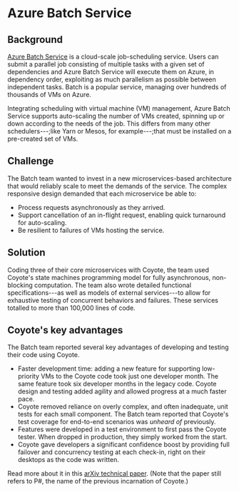 # Azure Batch Service

## Background

[Azure Batch Service](https://azure.microsoft.com/en-us/services/batch/) is a cloud-scale
job-scheduling service. Users can submit a parallel job consisting of multiple tasks with a given set
of dependencies and Azure Batch Service will execute them on Azure, in dependency order, exploiting as much
parallelism as possible between independent tasks. Batch is a popular service, managing over hundreds
of thousands of VMs on Azure.

Integrating scheduling with virtual machine (VM) management, Azure Batch Service supports
auto-scaling the number of VMs created, spinning up or down according to the needs of the job.
This differs from many other schedulers---;like Yarn or Mesos, for example---;that must be installed
on a pre-created set of VMs.

## Challenge

The Batch team wanted to invest in a new microservices-based architecture that would reliably
scale to meet the demands of the service. The complex responsive design demanded that each
microservice be able to:

- Process requests asynchronously as they arrived.
- Support cancellation of an in-flight request, enabling quick turnaround for auto-scaling.
- Be resilient to failures of VMs hosting the service.

## Solution

Coding three of their core microservices with Coyote, the team used Coyote's state machines
programming model for fully asynchronous, non-blocking computation. The team also wrote
detailed functional specifications---as well as models of external services---to allow for
exhaustive testing of concurrent behaviors and failures. These services totalled to more than
100,000 lines of code.

## Coyote's key advantages

The Batch team reported several key advantages of developing and testing their code using Coyote.

- Faster development time: adding a new feature for supporting low-priority VMs to the Coyote code took
just one developer month. The same feature took six developer months in the legacy code. Coyote
design and testing added agility and allowed progress at a much faster pace.
- Coyote removed reliance on overly complex, and often inadequate, unit tests for each small
component. The Batch team reported that Coyote's test coverage for end-to-end scenarios was _unheard
of_ previously.
- Features were developed in a test environment to first pass the Coyote tester. When dropped in
production, they simply worked from the start.
- Coyote gave developers a significant confidence boost by providing full failover and concurrency testing at each check-in, right on their desktops as the code was written.

Read more about it in this [arXiv technical paper](https://arxiv.org/abs/2002.04903). (Note that the paper still refers to P#, the name of the previous incarnation of Coyote.)
